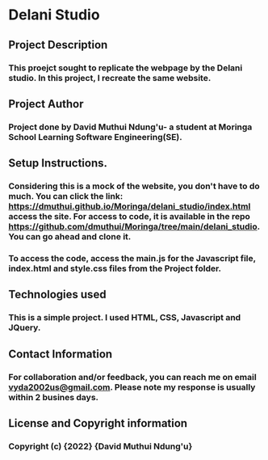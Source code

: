 # Delani Studio
## Project Description
### This proejct sought to replicate the webpage by the Delani studio. In this project, I recreate the same website.

## Project Author
### Project done by David Muthui Ndung'u- a student at Moringa School Learning Software Engineering(SE).

## Setup Instructions.
### Considering this is a mock of the website, you don't have to do much. You can click the link: https://dmuthui.github.io/Moringa/delani_studio/index.html access the site. For access to code, it is available in the repo https://github.com/dmuthui/Moringa/tree/main/delani_studio. You can go ahead and clone it.
### To access the code, access the main.js for the Javascript file, index.html and style.css files from the Project folder.

## Technologies used
### This is a simple project. I used HTML, CSS, Javascript and JQuery.

## Contact Information
### For collaboration and/or feedback, you can reach me on email vyda2002us@gmail.com. Please note my response is usually within 2 busines days.

## License and Copyright information
### Copyright (c) {2022} {David Muthui Ndung'u}